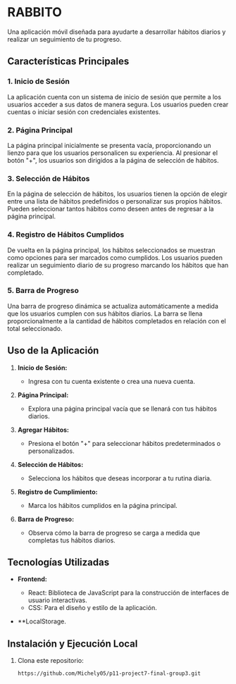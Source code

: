 # RABBITO

Una aplicación móvil diseñada para ayudarte a desarrollar hábitos diarios y realizar un seguimiento de tu progreso.

## Características Principales

### 1. Inicio de Sesión

La aplicación cuenta con un sistema de inicio de sesión que permite a los usuarios acceder a sus datos de manera segura. Los usuarios pueden crear cuentas o iniciar sesión con credenciales existentes.

### 2. Página Principal

La página principal inicialmente se presenta vacía, proporcionando un lienzo para que los usuarios personalicen su experiencia. Al presionar el botón "+", los usuarios son dirigidos a la página de selección de hábitos.

### 3. Selección de Hábitos

En la página de selección de hábitos, los usuarios tienen la opción de elegir entre una lista de hábitos predefinidos o personalizar sus propios hábitos. Pueden seleccionar tantos hábitos como deseen antes de regresar a la página principal.

### 4. Registro de Hábitos Cumplidos

De vuelta en la página principal, los hábitos seleccionados se muestran como opciones para ser marcados como cumplidos. Los usuarios pueden realizar un seguimiento diario de su progreso marcando los hábitos que han completado.

### 5. Barra de Progreso

Una barra de progreso dinámica se actualiza automáticamente a medida que los usuarios cumplen con sus hábitos diarios. La barra se llena proporcionalmente a la cantidad de hábitos completados en relación con el total seleccionado.

## Uso de la Aplicación

1. **Inicio de Sesión:**
   - Ingresa con tu cuenta existente o crea una nueva cuenta.

2. **Página Principal:**
   - Explora una página principal vacía que se llenará con tus hábitos diarios.

3. **Agregar Hábitos:**
   - Presiona el botón "+" para seleccionar hábitos predeterminados o personalizados.

4. **Selección de Hábitos:**
   - Selecciona los hábitos que deseas incorporar a tu rutina diaria.

5. **Registro de Cumplimiento:**
   - Marca los hábitos cumplidos en la página principal.

6. **Barra de Progreso:**
   - Observa cómo la barra de progreso se carga a medida que completas tus hábitos diarios.

## Tecnologías Utilizadas

- **Frontend:**
  - React: Biblioteca de JavaScript para la construcción de interfaces de usuario interactivas.
  - CSS: Para el diseño y estilo de la aplicación.

- **LocalStorage.

## Instalación y Ejecución Local

1. Clona este repositorio:

   ```bash
   https://github.com/Michely05/p11-project7-final-group3.git
